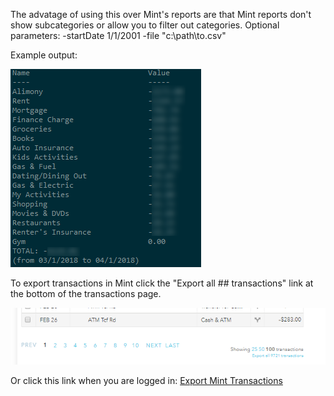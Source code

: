 The advatage of using this over Mint's reports are that Mint reports don't show subcategories or allow you to filter out categories.
Optional parameters: 
 -startDate 1/1/2001
 -file "c:\path\to\.csv"
 
 Example output:
 
 ![Example Output](Example.png)
 
 To export transactions in Mint click the "Export all ## transactions" link at the bottom of the transactions page.
 
  ![Export Transactions In Mint](ExportTransactionsInMint.PNG)
  
  Or click this link when you are logged in:
  [Export Mint Transactions](https://mint.intuit.com/transactionDownload.event?queryNew=&offset=0&filterType=cash&comparableType=8)
